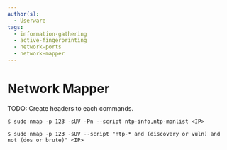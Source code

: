 ```yaml
---
author(s):
  - Userware
tags:
  - information-gathering
  - active-fingerprinting
  - network-ports
  - network-mapper
---
```

# Network Mapper

TODO: Create headers to each commands.

```
$ sudo nmap -p 123 -sUV -Pn --script ntp-info,ntp-monlist <IP>
```

```
$ sudo nmap -p 123 -sUV --script "ntp-* and (discovery or vuln) and not (dos or brute)" <IP>
```